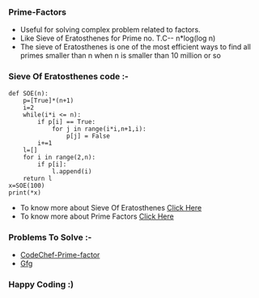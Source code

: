 ### Prime-Factors

* Useful for solving complex problem related to factors.
* Like Sieve of Eratosthenes for Prime no. T.C-- n*log(log n)
* The sieve of Eratosthenes is one of the most efficient ways to find all primes smaller than n when n is smaller than 10 million or so


###  Sieve Of Eratosthenes code :-
```
def SOE(n): 
    p=[True]*(n+1) 
    i=2
    while(i*i <= n): 
        if p[i] == True:      
            for j in range(i*i,n+1,i):
                p[j] = False
        i+=1
    l=[]
    for i in range(2,n): 
        if p[i]: 
            l.append(i)
    return l
x=SOE(100)
print(*x) 
```

* To know more about Sieve Of Eratosthenes [Click Here](https://www.geeksforgeeks.org/sieve-of-eratosthenes/)
* To know more about Prime Factors [Click Here](https://www.geeksforgeeks.org/print-all-prime-factors-of-a-given-number/)

### Problems To Solve :-
* [CodeChef-Prime-factor](https://www.codechef.com/tags/problems/prime-factorization)
* [Gfg](https://www.geeksforgeeks.org/prime-factor/)


### Happy Coding :)